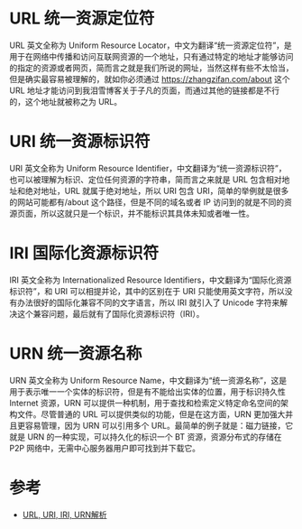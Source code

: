 # URL 统一资源定位符
URL 英文全称为 Uniform Resource Locator，中文为翻译“统一资源定位符”，是用于在网络中传播和访问互联网资源的一个地址，只有通过特定的地址才能够访问的指定的资源或者网页，简而言之就是我们所说的网址，当然这样有些不太恰当，但是确实最容易被理解的，就如你必须通过 https://zhangzifan.com/about 这个 URL 地址才能访问到我泪雪博客关于子凡的页面，而通过其他的链接都是不行的，这个地址就被称之为 URL。

# URI 统一资源标识符
URI 英文全称为 Uniform Resource Identifier，中文翻译为“统一资源标识符”，也可以被理解为标识、定位任何资源的字符串，简而言之来就是 URL 包含相对地址和绝对地址，URL 就属于绝对地址，所以 URI 包含 URI，简单的举例就是很多的网站可能都有/about 这个路径，但是不同的域名或者 IP 访问到的就是不同的资源页面，所以这就只是一个标识，并不能标识其具体未知或者唯一性。

# IRI 国际化资源标识符
IRI 英文全称为 Internationalized Resource Identifiers，中文翻译为“国际化资源标识符”，和 URI 可以相提并论，其中的区别在于 URI 只能使用英文字符，所以没有办法很好的国际化兼容不同的文字语言，所以 IRI 就引入了 Unicode 字符来解决这个兼容问题，最后就有了国际化资源标识符（IRI）。

# URN 统一资源名称
URN 英文全称为 Uniform Resource Name，中文翻译为“统一资源名称”，这是用于表示唯一一个实体的标识符，但是有不能给出实体的位置，用于标识持久性 Internet 资源，URN 可以提供一种机制，用于查找和检索定义特定命名空间的架构文件。尽管普通的 URL 可以提供类似的功能，但是在这方面，URN 更加强大并且更容易管理，因为 URN 可以引用多个 URL。最简单的例子就是：磁力链接，它就是 URN 的一种实现，可以持久化的标识一个 BT 资源，资源分布式的存储在 P2P 网络中，无需中心服务器用户即可找到并下载它。

# 参考
- [URL, URI, IRI, URN解析](https://zhangzifan.com/t/7393.html)